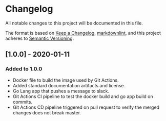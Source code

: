 # Changelog

All notable changes to this project will be documented in this file.

The format is based on [Keep a Changelog](https://keepachangelog.com/en/1.0.0/),
[markdownlint](https://dlaa.me/markdownlint/),
and this project adheres to [Semantic Versioning](https://semver.org/spec/v2.0.0.html).

## [1.0.0] - 2020-01-11

### Added to 1.0.0

- Docker file to build the image used by Git Actions.
- Added standard documentation artifacts and license.
- Go Lang app that pushes a message to slack.
- Git Actions CI pipeline to test the docker build and go app build on commits.
- Git Actions CD pipeline triggered on pull request to verify the merged changes does not break master.

